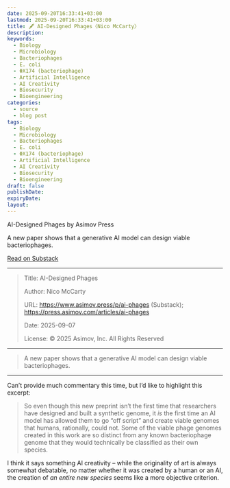 ```yaml
---
date: 2025-09-20T16:33:41+03:00
lastmod: 2025-09-20T16:33:41+03:00
title: 🖋 AI-Designed Phages〈Nico McCarty〉
description:
keywords:
  - Biology
  - Microbiology
  - Bacteriophages
  - E. coli
  - ΦX174 (bacteriophage)
  - Artificial Intelligence
  - AI Creativity
  - Biosecurity
  - Bioengineering
categories:
  - source
  - blog post
tags:
  - Biology
  - Microbiology
  - Bacteriophages
  - E. coli
  - ΦX174 (bacteriophage)
  - Artificial Intelligence
  - AI Creativity
  - Biosecurity
  - Bioengineering
draft: false
publishDate:
expiryDate:
layout:
---
```


<div class="substack-post-embed"><p lang="en">AI-Designed Phages by Asimov Press</p><p>A new paper shows that a generative AI model can design viable bacteriophages.</p><a data-post-link href="https://www.asimov.press/p/ai-phages">Read on Substack</a></div><script async src="https://substack.com/embedjs/embed.js" charset="utf-8"></script>

---

> Title: AI-Designed Phages
> 
> Author: Nico McCarty
> 
> URL: https://www.asimov.press/p/ai-phages (Substack); https://press.asimov.com/articles/ai-phages
> 
> Date: 2025-09-07
> 
> License: © 2025 Asimov, Inc. All Rights Reserved

---

> A new paper shows that a generative AI model can design viable bacteriophages.

---

Can’t provide much commentary this time, but I’d like to highlight this excerpt:

> So even though this new preprint isn’t the first time that researchers have designed and built a synthetic genome, it _is_ the first time an AI model has allowed them to go “off script” and create viable genomes that humans, rationally, could not. Some of the viable phage genomes created in this work are so distinct from any known bacteriophage genome that they would technically be classified as their own species.

I think it says something AI creativity – while the originality of art is always somewhat debatable, no matter whether it was created by a human or an AI, the creation of *an entire new species* seems like a more objective criterion.
